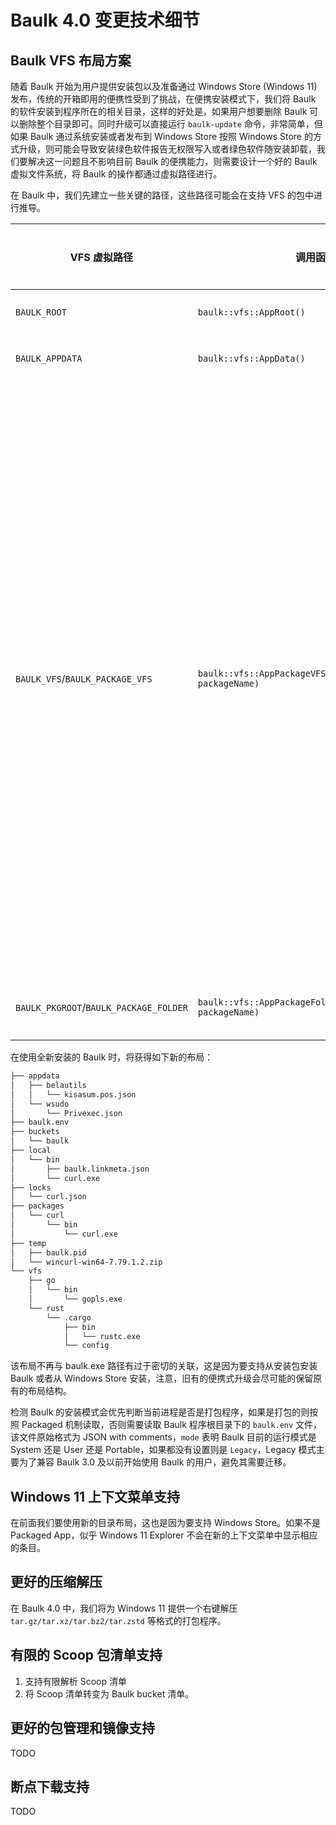 # Baulk 4.0 变更技术细节

## Baulk VFS 布局方案

随着 Baulk 开始为用户提供安装包以及准备通过 Windows Store (Windows 11) 发布，传统的开箱即用的便携性受到了挑战，在便携安装模式下，我们将 Baulk 的软件安装到程序所在的相关目录，这样的好处是，如果用户想要删除 Baulk 可以删除整个目录即可。同时升级可以直接运行 `baulk-update` 命令，非常简单，但如果 Baulk 通过系统安装或者发布到 Windows Store 按照 Windows Store 的方式升级，则可能会导致安装绿色软件报告无权限写入或者绿色软件随安装卸载，我们要解决这一问题且不影响目前 Baulk 的便携能力，则需要设计一个好的 Baulk 虚拟文件系统，将 Baulk 的操作都通过虚拟路径进行。

在 Baulk 中，我们先建立一些关键的路径，这些路径可能会在支持 VFS 的包中进行推导。

|VFS 虚拟路径|调用函数|说明|是否导出|
|---|---|---|---|
|`BAULK_ROOT`|`baulk::vfs::AppRoot()`|Baulk 包的展开目录|导出|
|`BAULK_APPDATA`|`baulk::vfs::AppData()`|Baulk 便携配置目录|导出|
|`BAULK_VFS`/`BAULK_PACKAGE_VFS`|`baulk::vfs::AppPackageVFS(std::wstring_view packageName)`|包的虚拟目录，除了 Legacy 模式（也就是兼容旧模式），其他模式包之间是相互隔离的，该目录通常用于 NodeJS Rust Golang 等支持 venv 特性的包，覆盖默认的环境变量，避免不同的包数据相互干扰，该目录除非是运行强制删除，否则删除包的时候不会删除|导出|
|`BAULK_PKGROOT`/`BAULK_PACKAGE_FOLDER`|`baulk::vfs::AppPackageFolder(std::wstring_view packageName)`|该变量与特定的包相关|导出|

在使用全新安装的 Baulk 时，将获得如下新的布局：

```txt
├── appdata
│   ├── belautils
│   │   └── kisasum.pos.json
│   └── wsudo
│       └── Privexec.json
├── baulk.env
├── buckets
│   └── baulk
├── local
│   └── bin
│       ├── baulk.linkmeta.json
│       └── curl.exe
├── locks
│   └── curl.json
├── packages
│   └── curl
│       └── bin
│           └── curl.exe
├── temp
│   ├── baulk.pid
│   └── wincurl-win64-7.79.1.2.zip
└── vfs
    ├── go
    │   └── bin
    │       └── gopls.exe
    └── rust
        └── .cargo
            ├── bin
            │   └── rustc.exe
            └── config
```

该布局不再与 baulk.exe 路径有过于密切的关联，这是因为要支持从安装包安装 Baulk 或者从 Windows Store 安装，注意，旧有的便携式升级会尽可能的保留原有的布局结构。

检测 Baulk 的安装模式会优先判断当前进程是否是打包程序，如果是打包的则按照 Packaged 机制读取，否则需要读取 Baulk 程序根目录下的 `baulk.env` 文件，该文件原始格式为 JSON with comments，`mode` 表明 Baulk 目前的运行模式是 System 还是 User 还是 Portable，如果都没有设置则是 `Legacy`，Legacy 模式主要为了兼容 Baulk 3.0 及以前开始使用 Baulk 的用户，避免其需要迁移。



## Windows 11 上下文菜单支持

在前面我们要使用新的目录布局，这也是因为要支持 Windows Store。如果不是 Packaged App，似乎 Windows 11 Explorer 不会在新的上下文菜单中显示相应的条目。


## 更好的压缩解压

在 Baulk 4.0 中，我们将为 Windows 11 提供一个右键解压 `tar.gz/tar.xz/tar.bz2/tar.zstd` 等格式的打包程序。

## 有限的 Scoop 包清单支持

1. 支持有限解析 Scoop 清单
2. 将 Scoop 清单转变为 Baulk bucket 清单。

## 更好的包管理和镜像支持

TODO

## 断点下载支持

TODO
